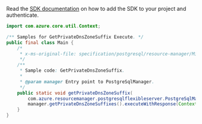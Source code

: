 Read the [SDK documentation](https://github.com/Azure/azure-sdk-for-java/blob/azure-resourcemanager-postgresqlflexibleserver_1.0.0-beta.4/sdk/postgresqlflexibleserver/azure-resourcemanager-postgresqlflexibleserver/README.md) on how to add the SDK to your project and authenticate.

```java
import com.azure.core.util.Context;

/** Samples for GetPrivateDnsZoneSuffix Execute. */
public final class Main {
    /*
     * x-ms-original-file: specification/postgresql/resource-manager/Microsoft.DBforPostgreSQL/stable/2021-06-01/examples/GetPrivateDnsZoneSuffix.json
     */
    /**
     * Sample code: GetPrivateDnsZoneSuffix.
     *
     * @param manager Entry point to PostgreSqlManager.
     */
    public static void getPrivateDnsZoneSuffix(
        com.azure.resourcemanager.postgresqlflexibleserver.PostgreSqlManager manager) {
        manager.getPrivateDnsZoneSuffixes().executeWithResponse(Context.NONE);
    }
}
```
